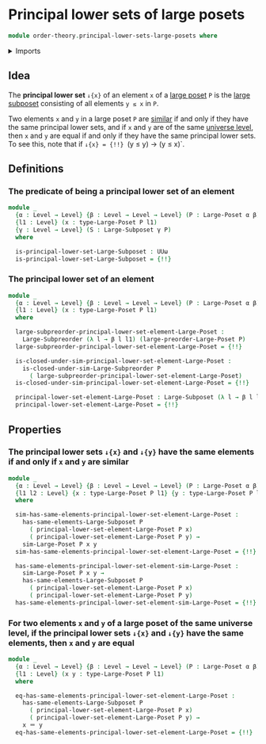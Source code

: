 # Principal lower sets of large posets

```agda
module order-theory.principal-lower-sets-large-posets where
```

<details><summary>Imports</summary>

```agda
open import foundation.dependent-pair-types
open import foundation.identity-types
open import foundation.logical-equivalences
open import foundation.universe-levels

open import order-theory.large-posets
open import order-theory.large-subposets
open import order-theory.large-subpreorders
open import order-theory.similarity-of-elements-large-posets
```

</details>

## Idea

The **principal lower set** `↓{x}` of an element `x` of a
[large poset](order-theory.large-posets.md) `P` is the
[large subposet](order-theory.large-subposets.md) consisting of all elements
`y ≤ x` in `P`.

Two elements `x` and `y` in a large poset `P` are
[similar](order-theory.similarity-of-elements-large-posets.md) if and only if
they have the same principal lower sets, and if `x` and `y` are of the same
[universe level](foundation.universe-levels.md), then `x` and `y` are equal if
and only if they have the same principal lower sets. To see this, note that if
`↓{x} = {!!}
`(y ≤ y) → (y ≤ x)`.

## Definitions

### The predicate of being a principal lower set of an element

```agda
module _
  {α : Level → Level} {β : Level → Level → Level} (P : Large-Poset α β)
  {l1 : Level} (x : type-Large-Poset P l1)
  {γ : Level → Level} (S : Large-Subposet γ P)
  where

  is-principal-lower-set-Large-Subposet : UUω
  is-principal-lower-set-Large-Subposet = {!!}
```

### The principal lower set of an element

```agda
module _
  {α : Level → Level} {β : Level → Level → Level} (P : Large-Poset α β)
  {l1 : Level} (x : type-Large-Poset P l1)
  where

  large-subpreorder-principal-lower-set-element-Large-Poset :
    Large-Subpreorder (λ l → β l l1) (large-preorder-Large-Poset P)
  large-subpreorder-principal-lower-set-element-Large-Poset = {!!}

  is-closed-under-sim-principal-lower-set-element-Large-Poset :
    is-closed-under-sim-Large-Subpreorder P
      ( large-subpreorder-principal-lower-set-element-Large-Poset)
  is-closed-under-sim-principal-lower-set-element-Large-Poset = {!!}

  principal-lower-set-element-Large-Poset : Large-Subposet (λ l → β l l1) P
  principal-lower-set-element-Large-Poset = {!!}
```

## Properties

### The principal lower sets `↓{x}` and `↓{y}` have the same elements if and only if `x` and `y` are similar

```agda
module _
  {α : Level → Level} {β : Level → Level → Level} (P : Large-Poset α β)
  {l1 l2 : Level} {x : type-Large-Poset P l1} {y : type-Large-Poset P l2}
  where

  sim-has-same-elements-principal-lower-set-element-Large-Poset :
    has-same-elements-Large-Subposet P
      ( principal-lower-set-element-Large-Poset P x)
      ( principal-lower-set-element-Large-Poset P y) →
    sim-Large-Poset P x y
  sim-has-same-elements-principal-lower-set-element-Large-Poset = {!!}

  has-same-elements-principal-lower-set-element-sim-Large-Poset :
    sim-Large-Poset P x y →
    has-same-elements-Large-Subposet P
      ( principal-lower-set-element-Large-Poset P x)
      ( principal-lower-set-element-Large-Poset P y)
  has-same-elements-principal-lower-set-element-sim-Large-Poset = {!!}
```

### For two elements `x` and `y` of a large poset of the same universe level, if the principal lower sets `↓{x}` and `↓{y}` have the same elements, then `x` and `y` are equal

```agda
module _
  {α : Level → Level} {β : Level → Level → Level} (P : Large-Poset α β)
  {l1 : Level} (x y : type-Large-Poset P l1)
  where

  eq-has-same-elements-principal-lower-set-element-Large-Poset :
    has-same-elements-Large-Subposet P
      ( principal-lower-set-element-Large-Poset P x)
      ( principal-lower-set-element-Large-Poset P y) →
    x ＝ y
  eq-has-same-elements-principal-lower-set-element-Large-Poset = {!!}
```

